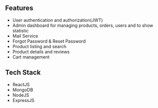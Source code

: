 
## Features
- User authentication and authorization(JWT)
- Admin dashboard for managing products, orders, users and to show statistic
- Mail Service
- Forgot Password & Reset Password
- Product listing and search
- Product details and reviews
- Cart management

## Tech Stack

- ReactJS
- MongoDB
- NodeJS
- ExpressJS
